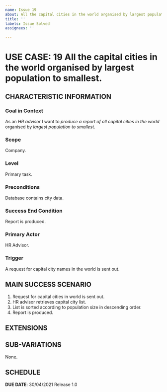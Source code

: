 ```yaml
---
name: Issue 19
about: All the capital cities in the world organised by largest population to smallest.
title: ''
labels: Issue Solved
assignees: ''

---
```


# USE CASE: 19 All the capital cities in the world organised by largest population to smallest.
## CHARACTERISTIC INFORMATION

### Goal in Context

As an *HR advisor* I want to *produce a report of all capital cities in the world* organised by *largest population to smallest*.

### Scope

Company.

### Level

Primary task.

### Preconditions

Database contains city data.

### Success End Condition

Report is produced.

### Primary Actor

HR Advisor.

### Trigger

A request for capital city names in the world is sent out.

## MAIN SUCCESS SCENARIO

1. Request for capital cities in world is sent out.
2. HR advisor retrieves capital city list.
3. List is sorted according to population size in descending order.
4. Report is produced.

## EXTENSIONS

## SUB-VARIATIONS

None.

## SCHEDULE

**DUE DATE**: 30/04/2021
 Release 1.0
